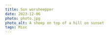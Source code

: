 ```yaml
---
title: Sun worsheepper
date: 2023-12-06
photo: photo.jpg
photo_alt: A sheep on top of a hill on sunset
tags: Misc
---
```

